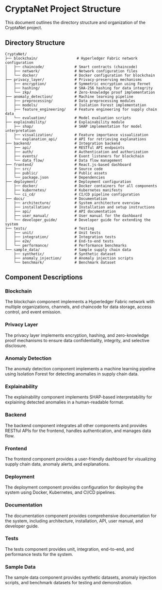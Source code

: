 # CryptaNet Project Structure

This document outlines the directory structure and organization of the CryptaNet project.

## Directory Structure

```
CryptaNet/
├── blockchain/                  # Hyperledger Fabric network configuration
│   ├── chaincode/              # Smart contracts (chaincode)
│   ├── network/                # Network configuration files
│   └── docker/                 # Docker configuration for blockchain
├── privacy_layer/              # Privacy-preserving mechanisms
│   ├── encryption/             # Symmetric encryption using Fernet
│   ├── hashing/                # SHA-256 hashing for data integrity
│   └── zkp/                    # Zero-knowledge proof implementation
├── anomaly_detection/          # Machine learning pipeline
│   ├── preprocessing/          # Data preprocessing modules
│   ├── models/                 # Isolation Forest implementation
│   ├── feature_engineering/    # Feature engineering for supply chain data
│   └── evaluation/             # Model evaluation scripts
├── explainability/             # Explainability module
│   ├── shap/                   # SHAP implementation for model interpretation
│   ├── visualization/          # Feature importance visualization
│   └── explanation_api/        # API for retrieving explanations
├── backend/                    # Integration backend
│   ├── api/                    # RESTful API endpoints
│   ├── auth/                   # Authentication and authorization
│   ├── events/                 # Event listeners for blockchain
│   └── data_flow/              # Data flow management
├── frontend/                   # React.js-based dashboard
│   ├── src/                    # Source code
│   ├── public/                 # Public assets
│   └── package.json            # Dependencies
├── deployment/                 # Deployment configuration
│   ├── docker/                 # Docker containers for all components
│   ├── kubernetes/             # Kubernetes manifests
│   └── ci_cd/                  # CI/CD pipeline configuration
├── docs/                       # Documentation
│   ├── architecture/           # System architecture overview
│   ├── installation/           # Installation and setup instructions
│   ├── api/                    # API documentation
│   ├── user_manual/            # User manual for the dashboard
│   └── developer_guide/        # Developer guide for extending the system
├── tests/                      # Testing
│   ├── unit/                   # Unit tests
│   ├── integration/            # Integration tests
│   ├── e2e/                    # End-to-end tests
│   └── performance/            # Performance benchmarks
└── sample_data/                # Sample supply chain data
    ├── synthetic/              # Synthetic dataset
    ├── anomaly_injection/      # Anomaly injection scripts
    └── benchmark/              # Benchmark dataset
```

## Component Descriptions

### Blockchain

The blockchain component implements a Hyperledger Fabric network with multiple organizations, channels, and chaincode for data storage, access control, and event emission.

### Privacy Layer

The privacy layer implements encryption, hashing, and zero-knowledge proof mechanisms to ensure data confidentiality, integrity, and selective disclosure.

### Anomaly Detection

The anomaly detection component implements a machine learning pipeline using Isolation Forest for detecting anomalies in supply chain data.

### Explainability

The explainability component implements SHAP-based interpretability for explaining detected anomalies in a human-readable format.

### Backend

The backend component integrates all other components and provides RESTful APIs for the frontend, handles authentication, and manages data flow.

### Frontend

The frontend component provides a user-friendly dashboard for visualizing supply chain data, anomaly alerts, and explanations.

### Deployment

The deployment component provides configuration for deploying the system using Docker, Kubernetes, and CI/CD pipelines.

### Documentation

The documentation component provides comprehensive documentation for the system, including architecture, installation, API, user manual, and developer guide.

### Tests

The tests component provides unit, integration, end-to-end, and performance tests for the system.

### Sample Data

The sample data component provides synthetic datasets, anomaly injection scripts, and benchmark datasets for testing and demonstration.